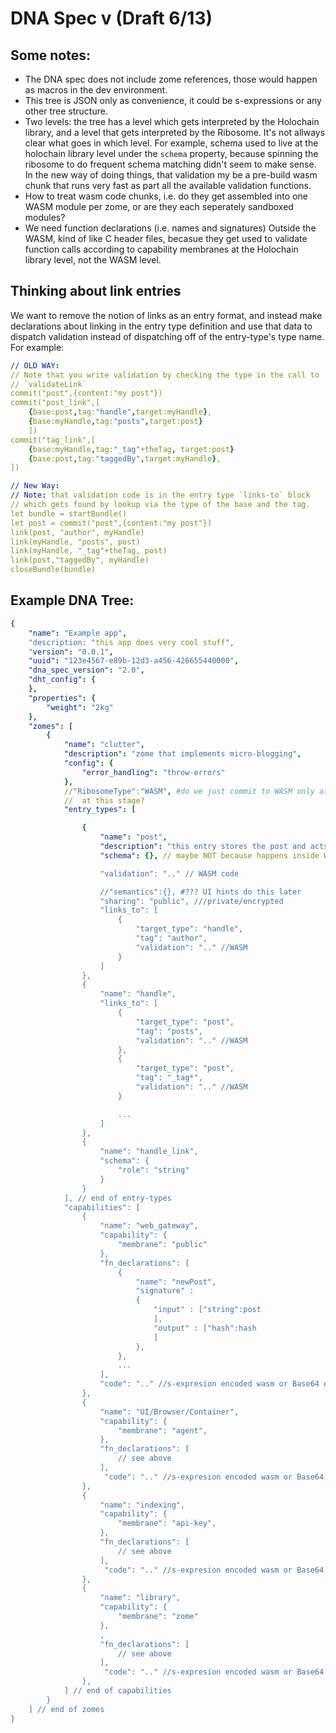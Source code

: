 # DNA Spec v (Draft 6/13)

## Some notes:

- The DNA spec does not include zome references, those would happen as macros in the dev environment.
- This tree is JSON only as convenience, it could be s-expressions or any other tree structure.
- Two levels: the tree has a level which gets interpreted by the Holochain library, and a level that gets interpreted by the Ribosome.  It's not allways clear what goes in which level.  For example, schema used to live at the holochain library level under the `schema` property, because spinning the ribosome to do frequent schema matching didn't seem to make sense.  In the new way of doing things, that validation my be a pre-build wasm chunk that runs very fast as part all the available validation functions.
- How to treat wasm code chunks, i.e. do they get assembled into one WASM module per zome, or are they each seperately sandboxed modules?
- We need function declarations (i.e. names and signatures) Outside the WASM, kind of like C header files, becasue they get used to validate function calls according to capability membranes at the Holochain library level, not the WASM level.

## Thinking about link entries

We want to remove the notion of links as an entry format, and instead make declarations about linking in the entry type definition and use that data to dispatch validation instead of dispatching off of the entry-type's type name.  For example:

``` yaml
// OLD WAY:
// Note that you write validation by checking the type in the call to
// `validateLink`
commit("post",{content:"my post"})
commit("post_link",[
    {base:post,tag:"handle",target:myHandle},
    {base:myHandle,tag:"posts",target:post}
    ])
commit("tag_link",[
    {base:myHandle,tag:"_tag"+theTag, target:post}
    {base:post,tag:"taggedBy",target:myHandle},
])

// New Way:
// Note: that validation code is in the entry type `links-to` block
// which gets found by lookup via the type of the base and the tag.
let bundle = startBundle()
let post = commit("post",{content:"my post"})
link(post, "author", myHandle)
link(myHandle, "posts", post)
link(myHandle, "_tag"+theTag, post)
link(post,"taggedBy", myHandle)
closeBundle(bundle)
```

## Example DNA Tree:

``` yaml
{
    "name": "Example app",
    "description: "this app does very cool stuff",
    "version": "0.0.1",
    "uuid": "123e4567-e89b-12d3-a456-426655440000",
    "dna_spec_version": "2.0",
    "dht_config": {
    },
    "properties": {
        "weight": "2kg"
    },
    "zomes": [
        {
            "name": "clutter",
            "description": "zome that implements micro-blogging",
            "config": {
                "error_handling": "throw-errors"
            },
            //"RibosomeType":"WASM", #do we just commit to WASM only at
            //  at this stage?
            "entry_types": [

                {
                    "name": "post",
                    "description": "this entry stores the post and acts as a base for links back to the author",
                    "schema": {}, // maybe NOT because happens inside WASM validations and it's fast enought.

                    "validation": ".." // WASM code

                    //"semantics":{}, #??? UI hints do this later
                    "sharing": "public", ///private/encrypted
                    "links_to": [
                        {
                            "target_type": "handle",
                            "tag": "author",
                            "validation": ".." //WASM
                        }
                    ]
                },
                {
                    "name": "handle",
                    "links_to": [
                        {
                            "target_type": "post",
                            "tag": "posts",
                            "validation": ".." //WASM
                        },
                        {
                            "target_type": "post",
                            "tag": "_tag*",
                            "validation": ".." //WASM
                        }

                        ...
                    ]
                },
                {
                    "name": "handle_link",
                    "schema": {
                        "role": "string"
                    }
                }
            ], // end of entry-types
            "capabilities": [
                {
                    "name": "web_gateway",
                    "capability": {
                        "membrane": "public"
                    },
                    "fn_declarations": [
                        {
                            "name": "newPost",
                            "signature" :
                            {
                                "input" : ["string":post
                                ],
                                "output" : ["hash":hash
                                ]
                            },
                        },
                        ...
                    ],
                    "code": ".." //s-expresion encoded wasm or Base64 encoded WASM bytecode
                },
                {
                    "name": "UI/Browser/Container",
                    "capability": {
                        "membrane": "agent",
                    },
                    "fn_declarations": [
                        // see above
                    ],
                     "code": ".." //s-expresion encoded wasm or Base64 encoded WASM bytecode
                },
                {
                    "name": "indexing",
                    "capability": {
                        "membrane": "api-key",
                    },
                    "fn_declarations": [
                        // see above
                    ],
                     "code": ".." //s-expresion encoded wasm or Base64 encoded WASM bytecode
                },
                {
                    "name": "library",
                    "capability": {
                        "membrane": "zome"
                    },
                    ,
                    "fn_declarations": [
                        // see above
                    ],
                     "code": ".." //s-expresion encoded wasm or Base64 encoded WASM bytecode
                },
            ] // end of capabilities
        }
    ] // end of zomes
}
```
